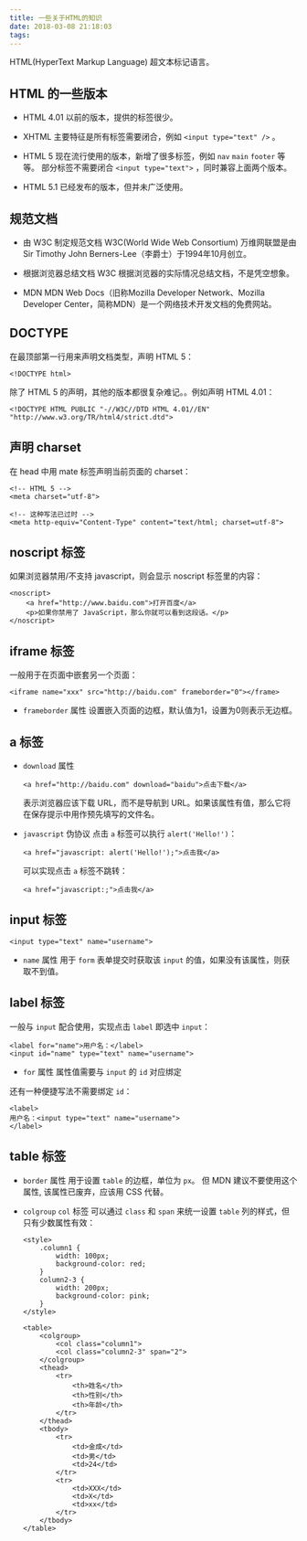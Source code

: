 ```yaml
---
title: 一些关于HTML的知识
date: 2018-03-08 21:18:03
tags:
---
```


HTML(HyperText Markup Language) 超文本标记语言。

## HTML 的一些版本

- HTML 4.01
    以前的版本，提供的标签很少。

- XHTML
    主要特征是所有标签需要闭合，例如 `<input type="text" />` 。

- HTML 5
    现在流行使用的版本，新增了很多标签，例如 `nav` `main` `footer` 等等。
    部分标签不需要闭合 `<input type="text">` ，同时兼容上面两个版本。

- HTML 5.1
    已经发布的版本，但并未广泛使用。


## 规范文档

- 由 W3C 制定规范文档
    W3C(World Wide Web Consortium) 万维网联盟是由 Sir Timothy John Berners-Lee（李爵士）于1994年10月创立。

- 根据浏览器总结文档
    W3C 根据浏览器的实际情况总结文档，不是凭空想象。

- MDN
    MDN Web Docs（旧称Mozilla Developer Network、Mozilla Developer Center，简称MDN）是一个网络技术开发文档的免费网站。


## DOCTYPE

在最顶部第一行用来声明文档类型，声明 HTML 5：
```
<!DOCTYPE html>
```
除了 HTML 5 的声明，其他的版本都很复杂难记。。例如声明 HTML 4.01：
```
<!DOCTYPE HTML PUBLIC "-//W3C//DTD HTML 4.01//EN" "http://www.w3.org/TR/html4/strict.dtd">
```


## 声明 charset

在 head 中用 mate 标签声明当前页面的 charset：
```
<!-- HTML 5 -->
<meta charset="utf-8">
```
```
<!-- 这种写法已过时 -->
<meta http-equiv="Content-Type" content="text/html; charset=utf-8">
```


## noscript 标签

如果浏览器禁用/不支持 javascript，则会显示 noscript 标签里的内容：
```
<noscript>
    <a href="http://www.baidu.com">打开百度</a>
    <p>如果你禁用了 JavaScript，那么你就可以看到这段话。</p>
</noscript>
```


## iframe 标签

一般用于在页面中嵌套另一个页面：
```
<iframe name="xxx" src="http://baidu.com" frameborder="0"></frame>
```

- `frameborder` 属性
    设置嵌入页面的边框，默认值为1，设置为0则表示无边框。


## a 标签

- `download` 属性
    ```
    <a href="http://baidu.com" download="baidu">点击下载</a>
    ```
    表示浏览器应该下载 URL，而不是导航到 URL。如果该属性有值，那么它将在保存提示中用作预先填写的文件名。

- `javascript` 伪协议
    点击 `a` 标签可以执行 `alert('Hello!')`：
    ```
    <a href="javascript: alert('Hello!');">点击我</a>
    ```
    可以实现点击 `a` 标签不跳转：
    ```
    <a href="javascript:;">点击我</a>
    ```


## input 标签

```
<input type="text" name="username">
```

- `name` 属性
    用于 `form` 表单提交时获取该 `input` 的值，如果没有该属性，则获取不到值。


## label 标签

一般与 `input` 配合使用，实现点击 `label` 即选中 `input`：
```
<label for="name">用户名：</label>
<input id="name" type="text" name="username">
```

- `for` 属性
    属性值需要与 `input` 的 `id` 对应绑定

还有一种便捷写法不需要绑定 `id`：
```
<label>
用户名：<input type="text" name="username">
</label>
```

## table 标签

- `border` 属性
    用于设置 `table` 的边框，单位为 `px`。
    但 MDN 建议不要使用这个属性, 该属性已废弃，应该用 CSS 代替。

-  `colgroup` `col` 标签
    可以通过 `class` 和 `span` 来统一设置 `table` 列的样式，但只有少数属性有效：
    ```
    <style>
        .column1 {
            width: 100px;
            background-color: red;
        }
        column2-3 {
            width: 200px;
            background-color: pink;
        }
    </style>
    ```
    ```
    <table>
        <colgroup>
            <col class="column1">
            <col class="column2-3" span="2">
        </colgroup>
        <thead>
            <tr>
                <th>姓名</th>
                <th>性别</th>
                <th>年龄</th>
            </tr>
        </thead>
        <tbody>
            <tr>
                <td>金成</td>
                <td>男</td>
                <td>24</td>
            </tr>
            <tr>
                <td>XXX</td>
                <td>X</td>
                <td>xx</td>
            </tr>
        </tbody>
    </table>
    ```